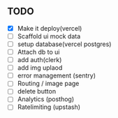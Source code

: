 ## TODO

- [x] Make it deploy(vercel)
- [ ] Scaffold ui mock data
- [ ] setup database(vercel postgres)
- [ ] Attach db to ui
- [ ] add auth(clerk)
- [ ] add img uplaod
- [ ] error management (sentry)
- [ ] Routing / image page
- [ ] delete button
- [ ] Analytics (posthog)
- [ ] Ratelimiting (upstash)
